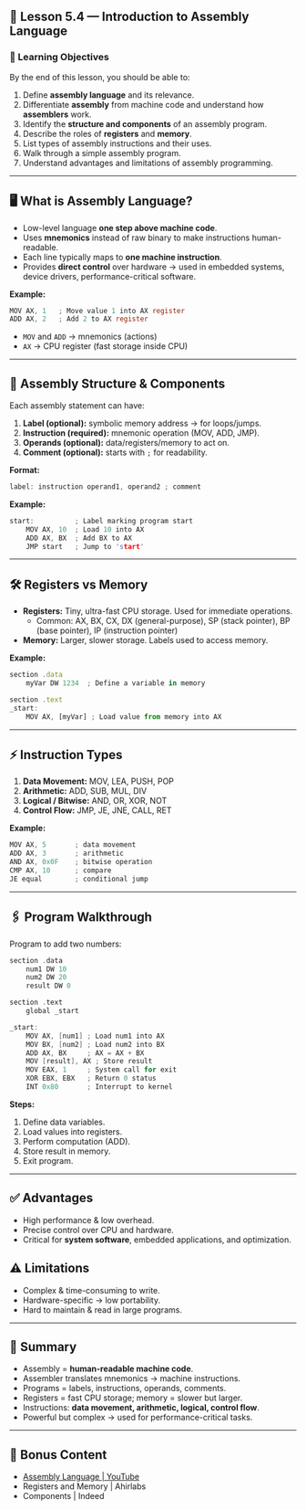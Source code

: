 ## 🧠 Lesson 5.4 — Introduction to Assembly Language

### 🌟 Learning Objectives

By the end of this lesson, you should be able to:

1. Define **assembly language** and its relevance.
2. Differentiate **assembly** from machine code and understand how **assemblers** work.
3. Identify the **structure and components** of an assembly program.
4. Describe the roles of **registers** and **memory**.
5. List types of assembly instructions and their uses.
6. Walk through a simple assembly program.
7. Understand advantages and limitations of assembly programming.

---

## 🖥️ What is Assembly Language?

- Low-level language **one step above machine code**.
- Uses **mnemonics** instead of raw binary to make instructions human-readable.
- Each line typically maps to **one machine instruction**.
- Provides **direct control** over hardware → used in embedded systems, device drivers, performance-critical software.

**Example:**

```c
MOV AX, 1   ; Move value 1 into AX register
ADD AX, 2   ; Add 2 to AX register
```

- `MOV` and `ADD` → mnemonics (actions)
- `AX` → CPU register (fast storage inside CPU)

---

## 🔹 Assembly Structure & Components

Each assembly statement can have:

1. **Label (optional):** symbolic memory address → for loops/jumps.
2. **Instruction (required):** mnemonic operation (MOV, ADD, JMP).
3. **Operands (optional):** data/registers/memory to act on.
4. **Comment (optional):** starts with `;` for readability.

**Format:**

```c
label: instruction operand1, operand2 ; comment
```

**Example:**

```c
start:          ; Label marking program start
    MOV AX, 10  ; Load 10 into AX
    ADD AX, BX  ; Add BX to AX
    JMP start   ; Jump to 'start'

```

---

## 🛠️ Registers vs Memory

- **Registers:** Tiny, ultra-fast CPU storage. Used for immediate operations.
    - Common: AX, BX, CX, DX (general-purpose), SP (stack pointer), BP (base pointer), IP (instruction pointer)
- **Memory:** Larger, slower storage. Labels used to access memory.

**Example:**

```js
section .data
    myVar DW 1234  ; Define a variable in memory

section .text
_start:
    MOV AX, [myVar] ; Load value from memory into AX

```

---

## ⚡ Instruction Types

1. **Data Movement:** MOV, LEA, PUSH, POP
2. **Arithmetic:** ADD, SUB, MUL, DIV
3. **Logical / Bitwise:** AND, OR, XOR, NOT
4. **Control Flow:** JMP, JE, JNE, CALL, RET

**Example:**

```c
MOV AX, 5       ; data movement
ADD AX, 3       ; arithmetic
AND AX, 0x0F    ; bitwise operation
CMP AX, 10      ; compare
JE equal        ; conditional jump

```

---

## 🖇️ Program Walkthrough

Program to add two numbers:

```c
section .data
    num1 DW 10
    num2 DW 20
    result DW 0

section .text
    global _start

_start:
    MOV AX, [num1] ; Load num1 into AX
    MOV BX, [num2] ; Load num2 into BX
    ADD AX, BX     ; AX = AX + BX
    MOV [result], AX ; Store result
    MOV EAX, 1     ; System call for exit
    XOR EBX, EBX   ; Return 0 status
    INT 0x80       ; Interrupt to kernel

```

**Steps:**

1. Define data variables.
2. Load values into registers.
3. Perform computation (ADD).
4. Store result in memory.
5. Exit program.

---

## ✅ Advantages

- High performance & low overhead.
- Precise control over CPU and hardware.
- Critical for **system software**, embedded applications, and optimization.

## ⚠️ Limitations

- Complex & time-consuming to write.
- Hardware-specific → low portability.
- Hard to maintain & read in large programs.

---

## 🔑 Summary

- Assembly = **human-readable machine code**.
- Assembler translates mnemonics → machine instructions.
- Programs = labels, instructions, operands, comments.
- Registers = fast CPU storage; memory = slower but larger.
- Instructions: **data movement, arithmetic, logical, control flow**.
- Powerful but complex → used for performance-critical tasks.

---

## 🎁 Bonus Content

- [Assembly Language | YouTube](https://www.youtube.com)
- Registers and Memory | Ahirlabs
- Components | Indeed